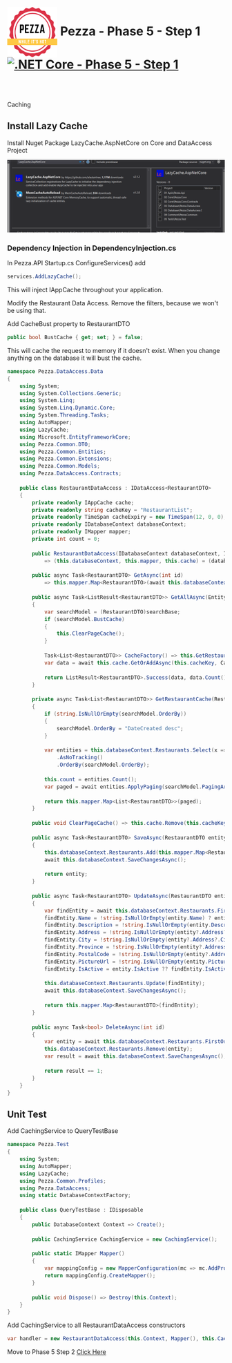 <img align="left" width="116" height="116" src="../pezza-logo.png" />

# &nbsp;**Pezza - Phase 5 - Step 1** [![.NET Core - Phase 5 - Step 1](https://github.com/entelect-incubator/.NET/actions/workflows/dotnet-phase5-step1.yml/badge.svg)](https://github.com/entelect-incubator/.NET/actions/workflows/dotnet-phase5-step1.yml)

<br/><br/>

Caching

## **Install Lazy Cache**

Install Nuget Package LazyCache.AspNetCore on Core and DataAccess Project

![](2021-01-15-12-44-19.png)

### **Dependency Injection in DependencyInjection.cs**

In Pezza.API Startup.cs ConfigureServices() add

```cs
services.AddLazyCache();
```

This will inject IAppCache throughout your application.

Modify the Restaurant Data Access. Remove the filters, because we won't be using that.

Add CacheBust property to RestaurantDTO

```cs
public bool BustCache { get; set; } = false;
```

This will cache the request to memory if it doesn't exist. When you change anything on the database it will bust the cache.

```cs
namespace Pezza.DataAccess.Data
{
    using System;
    using System.Collections.Generic;
    using System.Linq;
    using System.Linq.Dynamic.Core;
    using System.Threading.Tasks;
    using AutoMapper;
    using LazyCache;
    using Microsoft.EntityFrameworkCore;
    using Pezza.Common.DTO;
    using Pezza.Common.Entities;
    using Pezza.Common.Extensions;
    using Pezza.Common.Models;
    using Pezza.DataAccess.Contracts;

    public class RestaurantDataAccess : IDataAccess<RestaurantDTO>
    {
        private readonly IAppCache cache;
        private readonly string cacheKey = "RestaurantList";
        private readonly TimeSpan cacheExpiry = new TimeSpan(12, 0, 0);
        private readonly IDatabaseContext databaseContext;
        private readonly IMapper mapper;
        private int count = 0;

        public RestaurantDataAccess(IDatabaseContext databaseContext, IMapper mapper, IAppCache cache)
            => (this.databaseContext, this.mapper, this.cache) = (databaseContext, mapper, cache);

        public async Task<RestaurantDTO> GetAsync(int id)
            => this.mapper.Map<RestaurantDTO>(await this.databaseContext.Restaurants.FirstOrDefaultAsync(x => x.Id == id));

        public async Task<ListResult<RestaurantDTO>> GetAllAsync(Entity searchBase)
        {
            var searchModel = (RestaurantDTO)searchBase;
            if (searchModel.BustCache)
            {
                this.ClearPageCache();
            }

            Task<List<RestaurantDTO>> CacheFactory() => this.GetRestaurantCache(searchModel);
            var data = await this.cache.GetOrAddAsync(this.cacheKey, CacheFactory, this.cacheExpiry);

            return ListResult<RestaurantDTO>.Success(data, data.Count());
        }

        private async Task<List<RestaurantDTO>> GetRestaurantCache(RestaurantDTO searchModel)
        {
            if (string.IsNullOrEmpty(searchModel.OrderBy))
            {
                searchModel.OrderBy = "DateCreated desc";
            }

            var entities = this.databaseContext.Restaurants.Select(x => x)
                .AsNoTracking()
                .OrderBy(searchModel.OrderBy);

            this.count = entities.Count();
            var paged = await entities.ApplyPaging(searchModel.PagingArgs).ToListAsync();

            return this.mapper.Map<List<RestaurantDTO>>(paged);
        }

        public void ClearPageCache() => this.cache.Remove(this.cacheKey);

        public async Task<RestaurantDTO> SaveAsync(RestaurantDTO entity)
        {
            this.databaseContext.Restaurants.Add(this.mapper.Map<Restaurant>(entity));
            await this.databaseContext.SaveChangesAsync();

            return entity;
        }

        public async Task<RestaurantDTO> UpdateAsync(RestaurantDTO entity)
        {
            var findEntity = await this.databaseContext.Restaurants.FirstOrDefaultAsync(x => x.Id == entity.Id);
            findEntity.Name = !string.IsNullOrEmpty(entity.Name) ? entity.Name : findEntity.Name;
            findEntity.Description = !string.IsNullOrEmpty(entity.Description) ? entity.Description : findEntity.Description;
            findEntity.Address = !string.IsNullOrEmpty(entity?.Address?.Address) ? entity?.Address?.Address : findEntity.Address;
            findEntity.City = !string.IsNullOrEmpty(entity?.Address?.City) ? entity?.Address?.City : findEntity.City;
            findEntity.Province = !string.IsNullOrEmpty(entity?.Address?.Province) ? entity?.Address?.Province : findEntity.Province;
            findEntity.PostalCode = !string.IsNullOrEmpty(entity?.Address?.PostalCode) ? entity?.Address?.PostalCode : findEntity.PostalCode;
            findEntity.PictureUrl = !string.IsNullOrEmpty(entity.PictureUrl) ? entity.PictureUrl : findEntity.PictureUrl;
            findEntity.IsActive = entity.IsActive ?? findEntity.IsActive;

            this.databaseContext.Restaurants.Update(findEntity);
            await this.databaseContext.SaveChangesAsync();

            return this.mapper.Map<RestaurantDTO>(findEntity);
        }

        public async Task<bool> DeleteAsync(int id)
        {
            var entity = await this.databaseContext.Restaurants.FirstOrDefaultAsync(x => x.Id == id);
            this.databaseContext.Restaurants.Remove(entity);
            var result = await this.databaseContext.SaveChangesAsync();

            return result == 1;
        }
    }
}
```

## **Unit Test**

Add CachingService to QueryTestBase

```cs
namespace Pezza.Test
{
    using System;
    using AutoMapper;
    using LazyCache;
    using Pezza.Common.Profiles;
    using Pezza.DataAccess;
    using static DatabaseContextFactory;

    public class QueryTestBase : IDisposable
    {
        public DatabaseContext Context => Create();

        public CachingService CachingService = new CachingService();

        public static IMapper Mapper()
        {
            var mappingConfig = new MapperConfiguration(mc => mc.AddProfile(new MappingProfile()));
            return mappingConfig.CreateMapper();
        }

        public void Dispose() => Destroy(this.Context);
    }
}
```

Add CachingService to all RestaurantDataAccess constructors

```cs
var handler = new RestaurantDataAccess(this.Context, Mapper(), this.CachingService);
```

Move to Phase 5 Step 2
[Click Here](https://github.com/entelect-incubator/.NET/tree/master/Phase%205/Step%202) 